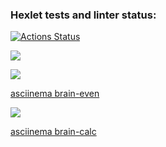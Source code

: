 ### Hexlet tests and linter status:
[![Actions Status](https://github.com/ramil290989/frontend-project-44/workflows/hexlet-check/badge.svg)](https://github.com/ramil290989/frontend-project-44/actions)

<a href="https://codeclimate.com/github/ramil290989/frontend-project-44/maintainability"><img src="https://api.codeclimate.com/v1/badges/c612512fa63c8fd01ac0/maintainability" /></a>

<a href="https://asciinema.org/a/527719" target="_blank"><img src="https://asciinema.org/a/527719.svg" /><p>asciinema brain-even</a>

<a href="https://asciinema.org/a/527720" target="_blank"><img src="https://asciinema.org/a/527720.svg" /><p>asciinema brain-calc</a>
